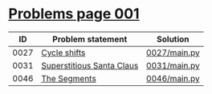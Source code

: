 # [Problems page 001](https://www.e-olymp.com/en/problems?page=1)


| ID   | Problem statement                                                   | Solution                     |
|------|---------------------------------------------------------------------|------------------------------|
| 0027 | [Cycle shifts](https://www.e-olymp.com/en/problems/27)              | [0027/main.py](0027/main.py) |
| 0031 | [Superstitious Santa Claus](https://www.e-olymp.com/en/problems/31) | [0031/main.py](0031/main.py) |
| 0046 | [The Segments](https://www.e-olymp.com/en/problems/46)              | [0046/main.py](0046/main.py) |

